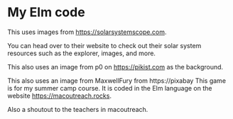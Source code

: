 # My Elm code

This uses images from https://solarsystemscope.com.

You can head over to their website to check out their solar system resources such as the explorer, images, and more.

This also uses an image from p0 on https://pikist.com as the background.

This also uses an image from MaxwellFury from https://pixabay
This game is for my summer camp course.
It is coded in the Elm language on the website https://macoutreach.rocks. 

Also a shoutout to the teachers in macoutreach.
